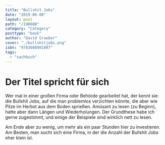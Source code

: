 ```yaml
---
title: "Bullshit Jobs"
date: "2019-06-08"
layout: post
path: "/190608"
category: "Category"
posttype: "book"
author: "David Graeber"
cover: "./bullshitjobs.png"
isbn: "9783608981087"
tags:
  - "sachbuch"
---
```


# Der Titel spricht für sich

Wer mal in einer großen Firma oder Behörde gearbeitet hat, der kennt sie: die Bullshit Jobs, auf die man problemlos verzichten könnte, die aber wie Pilze im Herbst aus dem Boden sprießen. Amüsant zu lesen (zu Beginn), hatte aber dann Längen und Wiederholungen. Der Grundthese habe ich gerne zugestimmt, und einige der Beispiele sind wirklich nett zu lesen.

Am Ende aber zu wenig, um mehr als ein paar Stunden hier zu investieren. Am Besten, man sucht sich eine Firma, in der die Anzahl der Bullshit Jobs eher klein ist.
